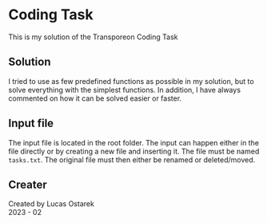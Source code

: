 # Coding Task

This is my solution of the Transporeon Coding Task

## Solution

I tried to use as few predefined functions as possible in my solution, 
but to solve everything with the simplest functions. In addition, 
I have always commented on how it can be solved easier or faster.

## Input file

The input file is located in the root folder. The input can happen either in the 
file directly or by creating a new file and inserting it. 
The file must be named `tasks.txt`. The original file must then either 
be renamed or deleted/moved.

## Creater

Created by Lucas Ostarek <br>
2023 - 02